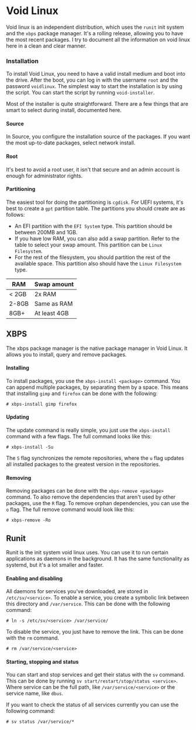 # Void Linux

Void linux is an independent distribution, which uses the `runit` init system and the `xbps` package manager. It's a rolling release, allowing you to have the most recent packages. I try to document all the information on void linux here in a clean and clear manner.

### Installation

To install Void Linux, you need to have a valid install medium and boot into the drive. After the boot, you can log in with the username `root` and the password `voidlinux`. The simplest way to start the installation is by using the script. You can start the script by running `void-installer`.

Most of the installer is quite straightforward. There are a few things that are smart to select during install, documented here.

#### Source

In Source, you configure the installation source of the packages. If you want the most up-to-date packages, select network install.

#### Root

It's best to avoid a root user, it isn't that secure and an admin account is enough for administrator rights.

#### Partitioning

The easiest tool for doing the partitioning is `cgdisk`. For UEFI systems, it's best to create a `gpt` partition table. The partitions you should create are as follows:

- An EFI partition with the `EFI System` type. This partition should be between 200MB and 1GB.
- If you have low RAM, you can also add a swap partition. Refer to the table to select your swap amount. This partition can be `Linux Filesystem`.
- For the rest of the filesystem, you should partition the rest of the available space. This partition also should have the `Linux Filesystem` type.

| RAM   | Swap amount  |
| ----- | ------------ |
| < 2GB | 2x RAM       |
| 2-8GB | Same as RAM  |
| 8GB+  | At least 4GB |

## XBPS

The xbps package manager is the native package manager in Void Linux. It allows you to install, query and remove packages.

#### Installing

To install packages, you use the `xbps-install <package>` command. You can append multiple packages, by separating them by a space. This means that installing `gimp` and `firefox` can be done with the following:

```
# xbps-install gimp firefox
```

#### Updating

The update command is really simple, you just use the `xbps-install` command with a few flags. The full command looks like this:

```
# xbps-install -Su
```

The `S` flag synchronizes the remote repositories, where the `u` flag updates all installed packages to the greatest version in the repositories.

#### Removing

Removing packages can be done with the `xbps-remove <package>` command. To also remove the dependencies that aren't used by other packages, use the `R` flag. To remove orphan dependencies, you can use the `o` flag. The full remove command would look like this:

```
# xbps-remove -Ro
```

## Runit

Runit is the init system void linux uses. You can use it to run certain applications as daemons in the background. It has the same functionality as systemd, but it's a lot smaller and faster.

#### Enabling and disabling

All daemons for services you've downloaded, are stored in `/etc/sv/<service>`. To enable a service, you create a symbolic link between this directory and `/var/service`. This can be done with the following command:

```
# ln -s /etc/sv/<service> /var/service/
```

To disable the service, you just have to remove the link. This can be done with the `rm` command.

```
# rm /var/service/<service>
```

#### Starting, stopping and status

You can start and stop services and get their status with the `sv` command. This can be done by running `sv start/restart/stop/status <service>`. Where service can be the full path, like `/var/service/<service>` or the service name, like `dbus`.

If you want to check the status of all services currently you can use the following command:

```
# sv status /var/service/*
```
